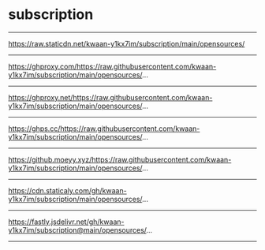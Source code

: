 # subscription #
***  ***  ***  ***  ***  ***  ***
https://raw.staticdn.net/kwaan-y1kx7im/subscription/main/opensources/
***  ***  ***  ***  ***  ***  ***
https://ghproxy.com/https://raw.githubusercontent.com/kwaan-y1kx7im/subscription/main/opensources/...
***  ***  ***  ***  ***  ***  ***
https://ghproxy.net/https://raw.githubusercontent.com/kwaan-y1kx7im/subscription/main/opensources/...
***  ***  ***  ***  ***  ***  ***
https://ghps.cc/https://raw.githubusercontent.com/kwaan-y1kx7im/subscription/main/opensources/...
***  ***  ***  ***  ***  ***  ***
https://github.moeyy.xyz/https://raw.githubusercontent.com/kwaan-y1kx7im/subscription/main/opensources/...
***  ***  ***  ***  ***  ***  ***
https://cdn.staticaly.com/gh/kwaan-y1kx7im/subscription/main/opensources/...
***  ***  ***  ***  ***  ***  ***
https://fastly.jsdelivr.net/gh/kwaan-y1kx7im/subscription@main/opensources/...
***  ***  ***  ***  ***  ***  ***